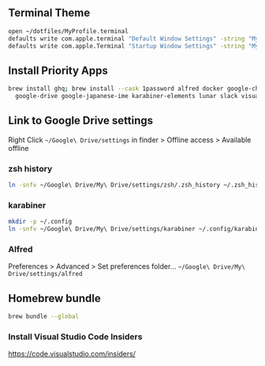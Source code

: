 ## Terminal Theme

```sh
open ~/dotfiles/MyProfile.terminal
defaults write com.apple.terminal "Default Window Settings" -string "MyProfile"
defaults write com.apple.Terminal "Startup Window Settings" -string "MyProfile"
```

## Install Priority Apps

```sh
brew install ghq; brew install --cask 1password alfred docker google-chrome \
  google-drive google-japanese-ime karabiner-elements lunar slack visual-studio-code
```

## Link to Google Drive settings

Right Click `~/Google\ Drive/settings` in finder > Offline access > Available offline

### zsh history

```sh
ln -snfv ~/Google\ Drive/My\ Drive/settings/zsh/.zsh_history ~/.zsh_history
```

### karabiner

```sh
mkdir -p ~/.config
ln -snfv ~/Google\ Drive/My\ Drive/settings/karabiner ~/.config/karabiner
```

### Alfred

Preferences > Advanced > Set preferences folder...
`~/Google\ Drive/My\ Drive/settings/alfred`

## Homebrew bundle

```sh
brew bundle --global
```

### Install Visual Studio Code Insiders

https://code.visualstudio.com/insiders/
